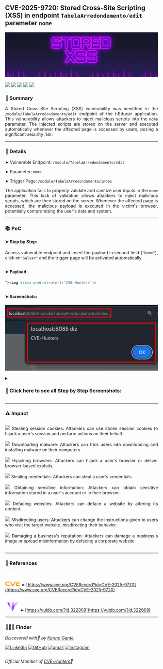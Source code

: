 ## CVE-2025-9720: Stored Cross-Site Scripting (XSS) in endpoint `TabelaArredondamento/edit` parameter `nome`

![](https://github.com/KarinaGante/KG-Sec/raw/main/CVEs/images/arts/storedXssBanner2.png)

[![](https://img.shields.io/badge/🌸-CVE--2025--9720-dd53bc)](https://www.cve.org/CVERecord?id=CVE-2025-9720) ![](https://img.shields.io/badge/i--Educar-Stored_XSS-291b3e) [![](https://img.shields.io/badge/💜-Found_by:_Karina_Gante-AA07FF)](https://karinagante.github.io/) ![](https://img.shields.io/badge/%F0%9F%92%A1-Moderate_Severity-ffd700) [![](https://img.shields.io/badge/🧬-Member_of:_CVE--Hunters-6407ab)](https://www.cvehunters.com/)


### 📝 Summary

<p align="justify">A Stored Cross-Site Scripting (XSS) vulnerability was identified in the <code>/module/TabelaArredondamento/edit</code> endpoint of the i-Educar application. This vulnerability allows attackers to inject malicious scripts into the <code>nome</code> parameter. The injected scripts are stored on the server and executed automatically whenever the affected page is accessed by users, posing a significant security risk.</p>

---

### 🔎 Details

➤ Vulnerable Endpoint: `/module/TabelaArredondamento/edit`

➤ Parameter: `nome`

➤ Trigger Page: `/module/TabelaArredondamento/index`

<p align="justify">The application fails to properly validate and sanitize user inputs in the <code>nome</code> parameter. This lack of validation allows attackers to inject malicious scripts, which are then stored on the server. Whenever the affected page is accessed, the malicious payload is executed in the victim's browser, potentially compromising the user's data and system.</p>

---

### 📚 PoC

#### ➤ Step by Step:

<p align="justify">Access vulnerable endpoint and insert the payload in second field (<code>"Nome"</code>), click on<code>"Salvar"</code> and the trigger page will be activated automatically.</p>

##

#### ➤ Payload:

````html
"><img src=x onerror=alert('CVE-Hunters')>
````
##

#### ➤ Screenshots:

![](https://github.com/KarinaGante/KG-Sec/raw/main/CVEs/images/storedXss60.png)

<details>
<summary><h3>📂 Click here to see all Step by Step Screenshots:</h3></summary>
<br>

![](https://github.com/KarinaGante/KG-Sec/raw/main/CVEs/images/storedXss58.png)

<br>

![](https://github.com/KarinaGante/KG-Sec/raw/main/CVEs/images/storedXss59.png)

<br>

![](https://github.com/KarinaGante/KG-Sec/raw/main/CVEs/images/storedXss60.png)
</details>

----

### ⚠️ Impact

##

<p align="justify">
<img src="https://img.shields.io/badge/%E2%80%A2-dd53bc"> Stealing session cookies: Attackers can use stolen session cookies to hijack a user's session and perform actions on their behalf.<br><br>
<img src="https://img.shields.io/badge/%E2%80%A2-dd53bc"> Downloading malware: Attackers can trick users into downloading and installing malware on their computers.<br><br>
<img src="https://img.shields.io/badge/%E2%80%A2-dd53bc"> Hijacking browsers: Attackers can hijack a user's browser or deliver browser-based exploits.<br><br>
<img src="https://img.shields.io/badge/%E2%80%A2-dd53bc"> Stealing credentials: Attackers can steal a user's credentials.<br><br>
<img src="https://img.shields.io/badge/%E2%80%A2-dd53bc"> Obtaining sensitive information: Attackers can obtain sensitive information stored in a user's account or in their browser.<br><br>
<img src="https://img.shields.io/badge/%E2%80%A2-dd53bc"> Defacing websites: Attackers can deface a website by altering its content.<br><br>
<img src="https://img.shields.io/badge/%E2%80%A2-dd53bc"> Misdirecting users: Attackers can change the instructions given to users who visit the target website, misdirecting their behavior.<br><br>
<img src="https://img.shields.io/badge/%E2%80%A2-dd53bc"> Damaging a business's reputation: Attackers can damage a business's image or spread misinformation by defacing a corporate website.<br><br>
</p>

---

### 🔗 References

![](https://github.com/KarinaGante/KG-Sec/raw/main/CVEs/images/logos/cve.png) ➤ [https://www.cve.org/CVERecord?id=CVE-2025-9720](https://www.cve.org/CVERecord?id=CVE-2025-9720)

![](https://github.com/KarinaGante/KG-Sec/raw/main/CVEs/images/logos/vulDB.png)➤ [https://vuldb.com/?id.322009](https://vuldb.com/?id.322009)

---

### 🕵🏻‍♀️ Finder


*Discovered with💜 by [Karina Gante](https://karinagante.github.io/).* 

[![LinkedIn](https://skillicons.dev/icons?i=linkedin&theme=dark)](https://www.linkedin.com/in/karina-gante/)
[![GitHub](https://skillicons.dev/icons?i=github&theme=dark)](https://www.github.com/KarinaGante/)
[![gmail](https://skillicons.dev/icons?i=gmail&theme=dark)](mailto:karina.gante1@gmail.com)
[![Instagram](https://skillicons.dev/icons?i=instagram&theme=dark)](https://www.instagram.com/karinovisk02/)

##

*Official Member of [CVE-Hunters](https://www.cvehunters.com/)🏹*
